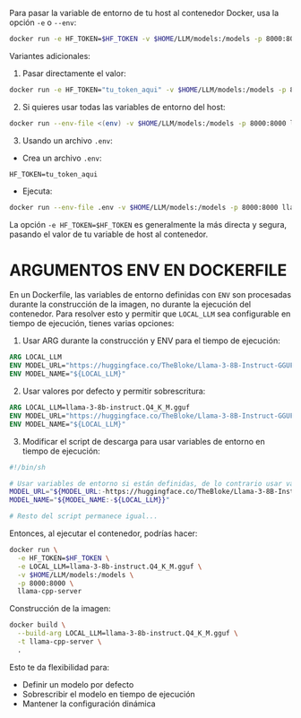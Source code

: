 Para pasar la variable de entorno de tu host al contenedor Docker, usa la opción `-e` o `--env`:

```bash
docker run -e HF_TOKEN=$HF_TOKEN -v $HOME/LLM/models:/models -p 8000:8000 llama-cpp-server
```

Variantes adicionales:

1. Pasar directamente el valor:
```bash
docker run -e HF_TOKEN="tu_token_aqui" -v $HOME/LLM/models:/models -p 8000:8000 llama-cpp-server
```

2. Si quieres usar todas las variables de entorno del host:
```bash
docker run --env-file <(env) -v $HOME/LLM/models:/models -p 8000:8000 llama-cpp-server
```

3. Usando un archivo `.env`:
- Crea un archivo `.env`:
```
HF_TOKEN=tu_token_aqui
```
- Ejecuta:
```bash
docker run --env-file .env -v $HOME/LLM/models:/models -p 8000:8000 llama-cpp-server
```

La opción `-e HF_TOKEN=$HF_TOKEN` es generalmente la más directa y segura, pasando el valor de tu variable de host al contenedor.


# ARGUMENTOS ENV EN DOCKERFILE

En un Dockerfile, las variables de entorno definidas con `ENV` son procesadas durante la construcción de la imagen, no durante la ejecución del contenedor. Para resolver esto y permitir que `LOCAL_LLM` sea configurable en tiempo de ejecución, tienes varias opciones:

1. Usar ARG durante la construcción y ENV para el tiempo de ejecución:

```dockerfile
ARG LOCAL_LLM
ENV MODEL_URL="https://huggingface.co/TheBloke/Llama-3-8B-Instruct-GGUF/resolve/main/${LOCAL_LLM}"
ENV MODEL_NAME="${LOCAL_LLM}"
```

2. Usar valores por defecto y permitir sobrescritura:

```dockerfile
ARG LOCAL_LLM=llama-3-8b-instruct.Q4_K_M.gguf
ENV MODEL_URL="https://huggingface.co/TheBloke/Llama-3-8B-Instruct-GGUF/resolve/main/${LOCAL_LLM}"
ENV MODEL_NAME="${LOCAL_LLM}"
```

3. Modificar el script de descarga para usar variables de entorno en tiempo de ejecución:

```bash
#!/bin/sh

# Usar variables de entorno si están definidas, de lo contrario usar valores por defecto
MODEL_URL="${MODEL_URL:-https://huggingface.co/TheBloke/Llama-3-8B-Instruct-GGUF/resolve/main/${LOCAL_LLM}}"
MODEL_NAME="${MODEL_NAME:-${LOCAL_LLM}}"

# Resto del script permanece igual...

```

Entonces, al ejecutar el contenedor, podrías hacer:

```bash
docker run \
  -e HF_TOKEN=$HF_TOKEN \
  -e LOCAL_LLM=llama-3-8b-instruct.Q4_K_M.gguf \
  -v $HOME/LLM/models:/models \
  -p 8000:8000 \
  llama-cpp-server
```

Construcción de la imagen:
```bash
docker build \
  --build-arg LOCAL_LLM=llama-3-8b-instruct.Q4_K_M.gguf \
  -t llama-cpp-server \
  .
```

Esto te da flexibilidad para:
- Definir un modelo por defecto
- Sobrescribir el modelo en tiempo de ejecución
- Mantener la configuración dinámica